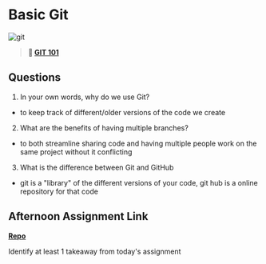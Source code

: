 # Basic Git

![git](https://git-scm.com/images/branching-illustration@2x.png)

> **📖 [GIT 101](https://codeworksacademy.com/fs-student-guide/resources/wk1/01-GIT)**

## Questions

1. In your own words, why do we use Git?
- to keep track of different/older versions of the code we create

2. What are the benefits of having multiple branches?
- to both streamline sharing code and having multiple people work on the same project without it conflicting

3. What is the difference between Git and GitHub
- git is a "library" of the different versions of your code, git hub is a online repository for that code
## Afternoon Assignment Link

**[Repo](https://github.com/Jacobzeme8/<ASSIGNMENT_REPO>)**

Identify at least 1 takeaway from today's assignment
